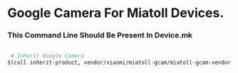 # Google Camera For Miatoll Devices.

### This Command Line Should Be Present In Device.mk ###
```bash

 # Inherit Google Camera
$(call inherit-product, vendor/xiaomi/miatoll-gcam/miatoll-gcam-vendor.mk)
```
